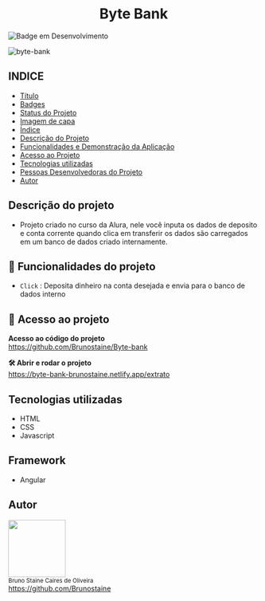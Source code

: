 <h1 align="center"> Byte Bank </h1>

![Badge em Desenvolvimento](http://img.shields.io/static/v1?label=STATUS&message=FINALIZADO&color=GREEN&style=for-the-badge)
 
![byte-bank](https://user-images.githubusercontent.com/87622645/157893646-8b014fbe-20af-4c06-8704-ab5e4b6e4577.png)


## INDICE

* [Título](#titulo)
* [Badges](#badges)
* [Status do Projeto](#status-do-Projeto)
* [Imagem de capa](#Imagem-de-capa)
* [Índice](#índice)
* [Descrição do Projeto](#descrição-do-projeto)
* [Funcionalidades e Demonstração da Aplicação](#funcionalidades-e-demonstração-da-aplicação)
* [Acesso ao Projeto](#acesso-ao-projeto)
* [Tecnologias utilizadas](#tecnologias-utilizadas)
* [Pessoas Desenvolvedoras do Projeto](#pessoas-desenvolvedoras)
* [Autor](#Autor)

## Descrição do projeto

- Projeto criado no curso da Alura, nele você inputa os dados de deposito e conta corrente quando clica em transferir os dados são carregados em um banco de dados criado internamente.

## :hammer: Funcionalidades do projeto

- `Click` : Deposita dinheiro na conta desejada e envia para o banco de dados interno

## 📁 Acesso ao projeto

**Acesso ao código do projeto**<br>
https://github.com/Brunostaine/Byte-bank

**🛠️ Abrir e rodar o projeto**<br>
https://byte-bank-brunostaine.netlify.app/extrato

## Tecnologias utilizadas
* HTML
* CSS
* Javascript

## Framework
* Angular

## Autor

<img src="https://user-images.githubusercontent.com/87622645/157755137-8d22a951-d323-4c33-814e-c0351ebefafe.png" width=115><br>
<sub>Bruno Staine Caires de Oliveira</sub><br>
https://github.com/Brunostaine 
